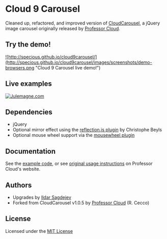 # Cloud 9 Carousel

Cleaned up, refactored, and improved version of [CloudCarousel](http://webscripts.softpedia.com/script/Image-Galleries/Image-Tools/Cloud-Carousel-65275.html), a jQuery image carousel originally released by [Professor Cloud](#authors).

## Try the **demo**!

<a href="http://specious.github.io/cloud9carousel/">![http://specious.github.io/cloud9carousel/](http://specious.github.io/cloud9carousel/images/screenshots/demo-browsers.png "Cloud 9 Carousel live demo!")</a>

## Live examples

<a href="http://www.julemagne.com/">![Julemagne.com](http://specious.github.io/cloud9carousel/images/screenshots/julemagne.png "Julemagne.com")</a>

## Dependencies

- jQuery
- Optional mirror effect using the [reflection.js plugin](http://www.digitalia.be/software/reflectionjs-for-jquery) by Christophe Beyls
- Optional mouse wheel support via the [mousewheel plugin](http://plugins.jquery.com/mousewheel/)

## Documentation

See the [example code](https://github.com/specious/cloud9carousel/blob/gh-pages/index.html), or see [original usage instructions](http://www.professorcloud.com/mainsite/carousel-integration.htm) on Professor Cloud's website.

## Authors

- Upgrades by [Ildar Sagdejev](http://twitter.com/tknomad)
- Forked from CloudCarousel v1.0.5 by [Professor Cloud](http://www.professorcloud.com/) (R. Cecco)

## License

Licensed under the [MIT License](http://en.wikipedia.org/wiki/MIT_License)